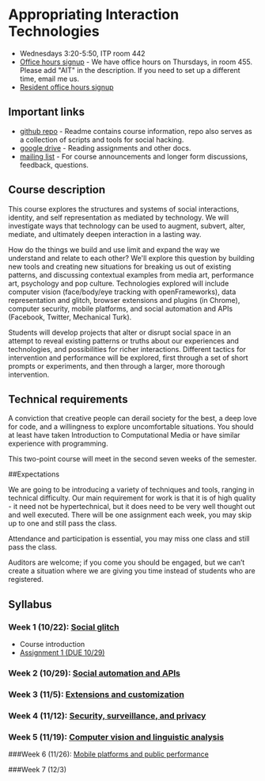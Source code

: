 # Appropriating Interaction Technologies

* Wednesdays 3:20-5:50, ITP room 442
* [Office hours signup](http://bit.ly/1hECzFK) - We have office hours on Thursdays, in room 455. Please add "AIT" in the description. If you need to set up a different time, email me us.
* [Resident office hours signup](https://itp.nyu.edu/inwiki/)


## Important links

* [github repo](https://github.com/lmccart/AppropriatingInteractionTechnologies) - Readme contains course information, repo also serves as a collection of scripts and tools for social hacking.
* [google drive](https://drive.google.com/folderview?id=0B9tyIRZ76JCdNzdlUHAtdlUtTFU&usp=sharing) - Reading assignments and other docs.
* [mailing list](http://groups.google.com/group/appropriating-interaction-technologies/) - For course announcements and longer form discussions, feedback, questions. 

## Course description

This course explores the structures and systems of social interactions, identity, and self representation as mediated by technology. We will investigate ways that technology can be used to augment, subvert, alter, mediate, and ultimately deepen interaction in a lasting way.

How do the things we build and use limit and expand the way we understand and relate to each other? We'll explore this question by building new tools and creating new situations for breaking us out of existing patterns, and discussing contextual examples from media art, performance art, psychology and pop culture. Technologies explored will include computer vision (face/body/eye tracking with openFrameworks), data representation and glitch, browser extensions and plugins (in Chrome), computer security, mobile platforms, and social automation and APIs (Facebook, Twitter, Mechanical Turk).

Students will develop projects that alter or disrupt social space in an attempt to reveal existing patterns or truths about our experiences and technologies, and possibilities for richer interactions. Different
tactics for intervention and performance will be explored, first through a set of short prompts or experiments, and then through a larger, more thorough intervention.

## Technical requirements

A conviction that creative people can derail society for the best, a deep love for code, and a willingness to explore uncomfortable situations. You should at least have taken Introduction to Computational Media or have similar experience with programming.

This two-point course will meet in the second seven weeks of the semester.

##Expectations

We are going to be introducing a variety of techniques and tools, ranging in technical difficulty. Our main requirement for work is that it is of high quality - it need not be hypertechnical, but it does need to be very well thought out and well executed. There will be one assignment each week, you may skip up to one and still pass the class.

Attendance and participation is essential, you may miss one class and still pass the class.

Auditors are welcome; if you come you should be engaged, but we can’t create a situation where we are giving you time instead of students who are registered.

## Syllabus

### Week 1 (10/22): [Social glitch](https://github.com/lmccart/AppropriatingInteractionTechnologies/wiki/Social-glitch)

* Course introduction
* [Assignment 1 (DUE 10/29)](https://github.com/lmccart/AppropriatingInteractionTechnologies/wiki/Fall-2014-Assignments#assignment-1-due-1029)


### Week 2 (10/29): [Social automation and APIs](https://github.com/lmccart/AppropriatingInteractionTechnologies/wiki/Social-automation-and-APIs)


### Week 3 (11/5): [Extensions and customization](https://github.com/lmccart/AppropriatingInteractionTechnologies/wiki/Extensions-and-customization)


### Week 4 (11/12): [Security, surveillance, and privacy](https://github.com/lmccart/AppropriatingInteractionTechnologies/wiki/Security,-surveillance,-and-privacy)


### Week 5 (11/19): [Computer vision and linguistic analysis](https://github.com/lmccart/AppropriatingInteractionTechnologies/wiki/Computer-vision-and-linguistic-analysis)


###Week 6 (11/26): [Mobile platforms and public performance](https://github.com/lmccart/AppropriatingInteractionTechnologies/wiki/Mobile-platforms-and-public-performance)

###Week 7 (12/3)


